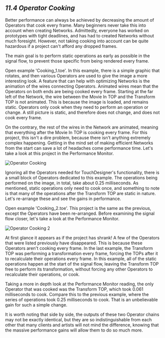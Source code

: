 ## *11.4 Operator Cooking*

Better performance can always be achieved by decreasing the amount of Operators that cook every frame. Many beginners never take this into account when creating Networks. Admittedly, everyone has worked on prototypes with tight deadlines, and has had to created Networks without much foresight. However, not taking cooking into account can be quite hazardous if a project can't afford any dropped frames.

The main goal is to perform static operations as early as possible in the signal flow, to prevent those specific from being rendered every frame.

Open example 'Cooking\_1.toe'. In this example, there is a simple graphic that rotates, and then various Operators are used to give the image a more interesting look. A feature that can help with optimizing Networks is the animation of the wires connecting Operators. Animated wires mean that the Operators on both ends are being cooked every frame. Starting at the far left of the Network, the wire between the Movie In TOP and the Transform TOP is not animated. This is because the image is loaded, and remains static. Operators only cook when they need to perform an operation or change. A still picture is static, and therefore does not change, and does not cook every frame. 

On the contrary, the rest of the wires in the Network are animated, meaning that everything after the Movie In TOP is cooking every frame. For this project, this isn't a dire problem, because there isn't anything extremely complex happening. Getting in the mind set of making efficient Networks from the start can save a lot of headaches come performance time. Let's take a look at this project in the Performance Monitor. 

![Operator Cooking](images/11.4/operator-cooking-1.png)

Ignoring all the Operators needed for TouchDesigner's functionality, there is a small block of Operators dedicated to this example. The operations being performed on the image, in total, take about 0.25 milliseconds. As mentioned, static operations only need to cook once, and something to note is that many of the operations after the Transform TOP are  static in nature. Let's re-arrange these and see the gains in performance.

Open example 'Cooking\_2.toe'. This project is the same as the previous, except the Operators have been re-arranged. Before examining the signal flow closer, let's take a look at the Performance Monitor.

![Operator Cooking 2](images/11.4/operator-cooking-2.png)

At first glance it appears as if the project has shrank! A few of the Operators that were listed previously have disappeared. This is because these Operators aren't cooking every frame. In the last example, the Transform TOP was performing a transformation every frame, forcing the TOPs after it to recalculate their operations every frame. In this example, all of the static operations happen at the start of the signal flow, leaving the Transform TOP free to perform its transformation, without forcing any other Operators to recalculate their operations, or cook.

Taking a more in depth look at the Performance Monitor reading, the only Operator that was cooked was the Transform TOP, which took 0.061 milliseconds to cook. Compare this to the previous example, where the series of operations took 0.25 milliseconds to cook. That is an unbelievable gain for such a simple change.

It is worth noting that side by side, the outputs of these two Operator chains may not be exactly identical, but they are so indistinguishable from each other that many clients and artists will not mind the difference, knowing that the massive performance gains will allow them to do so much more.
